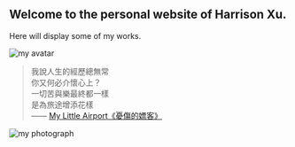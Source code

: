 ## Welcome to the personal website of Harrison Xu.

Here will display some of my works.

![my avatar](https://avatars0.githubusercontent.com/u/42680260)


> 我說人生的經歷總無常  
你又何必介懷心上？  
一切苦與樂最終都一樣  
是為旅途增添花樣  
—— [My Little Airport](http://www.mylittleairport.com/)[《憂傷的嫖客》](https://music.youtube.com/watch?v=h5MaN-krd1Y)


![my photograph](https://scontent-hkg4-2.xx.fbcdn.net/v/t1.0-9/56308635_1010582415997752_5808199671562108928_o.jpg?_nc_cat=109&ccb=2&_nc_sid=e3f864&_nc_ohc=hjb7VWJVD-oAX8Dftk2&_nc_ht=scontent-hkg4-2.xx&oh=db19dddb7f1e06d2fac256eecf3f18b2&oe=5FCDC765)
